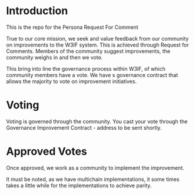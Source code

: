 # Introduction
This is the repo for the Persona Request For Comment

True to our core mission, we seek and value feedback from our community on improvements to the W3IF system.  This is achieved through Request for Comments.  Members of the community suggest improvements, the community weighs in and then we vote.

This bring into line the governance process within W3IF,  of which community members have a vote.  We have s governance contract that allows the majority to vote on improvement initiatives.

# Voting
Voting is governed through the community.  You cast your vote through the Governance Improvement Contract - address to be sent shortly.

# Approved Votes
Once approved, we work as a community to implement the improvement.

It must be noted, as we have multichain implementations, it some times takes a little while for the implementations to achieve parity.